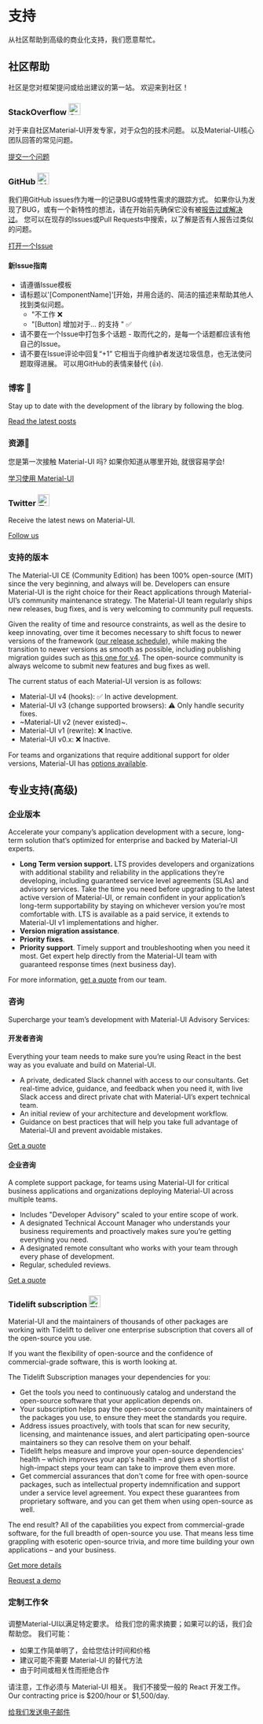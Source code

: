 # 支持

<p class="description">从社区帮助到高级的商业化支持，我们愿意帮忙。</p>

## 社区帮助

社区是您对框架提问或给出建议的第一站。 欢迎来到社区！

### StackOverflow <img src="/static/images/logos/stackoverflow.svg" width="24" height="24" alt="StackOverflow logo" loading="lazy" />

对于来自社区Material-UI开发专家，对于众包的技术问题。 以及Material-UI核心团队回答的常见问题。

[提交一个问题](https://stackoverflow.com/questions/tagged/material-ui)

### GitHub <img src="/static/images/logos/github.svg" width="24" height="24" alt="GitHub logo" loading="lazy" />

我们用GitHub issues作为唯一的记录BUG或特性需求的跟踪方式。 如果你认为发现了BUG，或有一个新特性的想法，请在开始前先确保它没有被[报告过或解决过](https://github.com/mui-org/material-ui/issues?utf8=%E2%9C%93&q=is%3Aopen+is%3Aclosed)。 您可以在现存的Issues或Pull Requests中搜索，以了解是否有人报告过类似的问题。

[打开一个Issue](https://github.com/mui-org/material-ui/issues/new/choose)

#### 新Issue指南

- 请遵循Issue模板
- 请标题以'[ComponentName]'[开始，并用合适的、简洁的描述来帮助其他人找到类似问题。 
  - "不工作 ❌
  - "[Button] 增加对于... 的支持 <some feature>" ✅
- 请不要在一个Issue中打包多个话题 - 取而代之的，是每一个话题都应该有他自己的Issue。
- 请不要在Issue评论中回复“+1” 它相当于向维护者发送垃圾信息，也无法使问题取得进展。 可以用GitHub的表情来替代 (👍).

### 博客 📝

Stay up to date with the development of the library by following the blog.

[Read the latest posts](https://medium.com/material-ui/)

### 资源📖

您是第一次接触 Material-UI 吗? 如果你知道从哪里开始, 就很容易学会!

[学习使用 Material-UI](/getting-started/learn/)

### Twitter <img src="/static/images/logos/twitter.svg" width="24" height="24" alt="Twitter logo" loading="lazy" />

Receive the latest news on Material-UI.

[Follow us](https://twitter.com/MaterialUI)

### 支持的版本

The Material-UI CE (Community Edition) has been 100% open-source (MIT) since the very beginning, and always will be. Developers can ensure Material-UI is the right choice for their React applications through Material-UI’s community maintenance strategy. The Material-UI team regularly ships new releases, bug fixes, and is very welcoming to community pull requests.

Given the reality of time and resource constraints, as well as the desire to keep innovating, over time it becomes necessary to shift focus to newer versions of the framework ([our release schedule](https://material-ui.com/versions/#release-frequency)), while making the transition to newer versions as smooth as possible, including publishing migration guides such as [this one for v4](/guides/migration-v3/). The open-source community is always welcome to submit new features and bug fixes as well.

The current status of each Material-UI version is as follows:

- Material-UI v4 (hooks): ✅ In active development.
- Material-UI v3 (change supported browsers): ⚠️ Only handle security fixes.
- ~Material-UI v2 (never existed)~.
- Material-UI v1 (rewrite): ❌ Inactive.
- Material-UI v0.x: ❌ Inactive.

For teams and organizations that require additional support for older versions, Material-UI has [options available](#enterprise).

## 专业支持(高级)

### 企业版本

Accelerate your company’s application development with a secure, long-term solution that’s optimized for enterprise and backed by Material-UI experts.

- **Long Term version support.** LTS provides developers and organizations with additional stability and reliability in the applications they’re developing, including guaranteed service level agreements (SLAs) and advisory services. Take the time you need before upgrading to the latest active version of Material-UI, or remain confident in your application’s long-term supportability by staying on whichever version you’re most comfortable with. LTS is available as a paid service, it extends to Material-UI v1 implementations and higher.
- **Version migration assistance**.
- **Priority fixes**.
- **Priority support**. Timely support and troubleshooting when you need it most. Get expert help directly from the Material-UI team with guaranteed response times (next business day).

For more information, [get a quote](mailto:enterprise@material-ui.com) from our team.

### 咨询

Supercharge your team’s development with Material-UI Advisory Services:

#### 开发者咨询

Everything your team needs to make sure you’re using React in the best way as you evaluate and build on Material-UI.

- A private, dedicated Slack channel with access to our consultants. Get real-time advice, guidance, and feedback when you need it, with live Slack access and direct private chat with Material-UI’s expert technical team.
- An initial review of your architecture and development workflow.
- Guidance on best practices that will help you take full advantage of Material-UI and prevent avoidable mistakes.

[Get a quote](mailto:advisory@material-ui.com)

#### 企业咨询

A complete support package, for teams using Material-UI for critical business applications and organizations deploying Material-UI across multiple teams.

- Includes "Developer Advisory" scaled to your entire scope of work.
- A designated Technical Account Manager who understands your business requirements and proactively makes sure you’re getting everything you need.
- A designated remote consultant who works with your team through every phase of development.
- Regular, scheduled reviews.

[Get a quote](mailto:advisory@material-ui.com)

### Tidelift subscription <img src="/static/images/logos/tidelift.svg" width="24" height="24" alt="Tidelift logo" loading="lazy" />

Material-UI and the maintainers of thousands of other packages are working with Tidelift to deliver one enterprise subscription that covers all of the open-source you use.

If you want the flexibility of open-source and the confidence of commercial-grade software, this is worth looking at.

The Tidelift Subscription manages your dependencies for you:

- Get the tools you need to continuously catalog and understand the open-source software that your application depends on.
- Your subscription helps pay the open-source community maintainers of the packages you use, to ensure they meet the standards you require.
- Address issues proactively, with tools that scan for new security, licensing, and maintenance issues, and alert participating open-source maintainers so they can resolve them on your behalf.
- Tidelift helps measure and improve your open-source dependencies' health – which improves your app's health – and gives a shortlist of high-impact steps your team can take to improve them even more.
- Get commercial assurances that don't come for free with open-source packages, such as intellectual property indemnification and support under a service level agreement. You expect these guarantees from proprietary software, and you can get them when using open-source as well.

The end result? All of the capabilities you expect from commercial-grade software, for the full breadth of open-source you use. That means less time grappling with esoteric open-source trivia, and more time building your own applications – and your business.

[Get more details](https://tidelift.com/subscription/pkg/npm-material-ui?utm_source=material_ui&utm_medium=referral&utm_campaign=enterprise)

[Request a demo](https://tidelift.com/subscription/request-a-demo?utm_source=material_ui&utm_medium=referral&utm_campaign=enterprise)

### 定制工作🛠

调整Material-UI以满足特定要求。 给我们您的需求摘要；如果可以的话，我们会帮助您。 我们可能：

- 如果工作简单明了，会给您估计时间和价格
- 建议可能不需要 Material-UI 的替代方法
- 由于时间或相关性而拒绝合作

请注意，工作必须与 Material-UI 相关。 我们不接受一般的 React 开发工作。 Our contracting price is $200/hour or $1,500/day.

[给我们发送电子邮件](mailto:custom-work@material-ui.com)